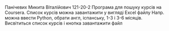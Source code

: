 Панічевих Микита Віталійович 121-20-2
Програма для пошуку курсів на Coursera. Список курсів можна завантажити у вигляді Excel файлу
Напр. можна ввести Python, обрати англ, іспанську, 1-3 і 3-6 місяців. Висвітиться список курсів і кнопка завантажити файл
